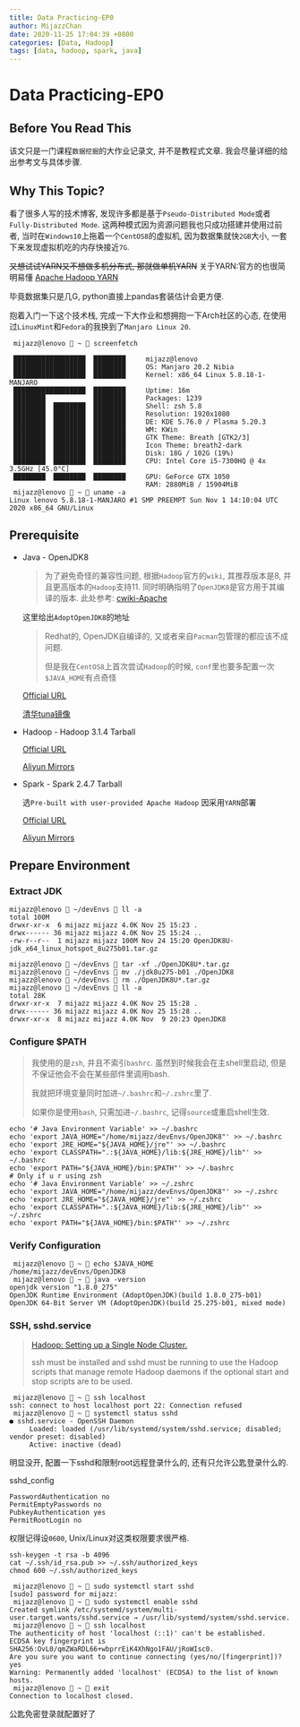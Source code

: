 ```yaml
---
title: Data Practicing-EP0
author: MijazzChan
date: 2020-11-25 17:04:39 +0800
categories: [Data, Hadoop]
tags: [data, hadoop, spark, java]
---
```


# Data Practicing-EP0

## Before You Read This

该文只是一门课程`数据挖掘`的大作业记录文, 并不是教程式文章. 我会尽量详细的给出参考文与具体步骤.

## Why This Topic?

看了很多人写的技术博客, 发现许多都是基于`Pseudo-Distributed Mode`或者`Fully-Distributed Mode`. 这两种模式因为资源问题我也只成功搭建并使用过前者, 当时在`Windows10`上拖着一个`CentOS8`的虚拟机, 因为数据集就快`2GB`大小, 一套下来发现虚拟机吃的内存快接近`7G`.

~~又想试试YARN又不想做多机分布式, 那就做单机YARN~~ 关于YARN:官方的也很简明易懂 [Apache Hadoop YARN](https://hadoop.apache.org/docs/r3.1.4/hadoop-yarn/hadoop-yarn-site/YARN.html)

毕竟数据集只是几G, python直接上pandas套装估计会更方便.

抱着入门一下这个技术栈, 完成一下大作业和想拥抱一下Arch社区的心态, 在使用过`LinuxMint`和`Fedora`的我换到了`Manjaro Linux 20`. 

```shell
 mijazz@lenovo  ~  screenfetch

 ██████████████████  ████████     mijazz@lenovo
 ██████████████████  ████████     OS: Manjaro 20.2 Nibia
 ██████████████████  ████████     Kernel: x86_64 Linux 5.8.18-1-MANJARO
 ██████████████████  ████████     Uptime: 16m
 ████████            ████████     Packages: 1239
 ████████  ████████  ████████     Shell: zsh 5.8
 ████████  ████████  ████████     Resolution: 1920x1080
 ████████  ████████  ████████     DE: KDE 5.76.0 / Plasma 5.20.3
 ████████  ████████  ████████     WM: KWin
 ████████  ████████  ████████     GTK Theme: Breath [GTK2/3]
 ████████  ████████  ████████     Icon Theme: breath2-dark
 ████████  ████████  ████████     Disk: 18G / 102G (19%)
 ████████  ████████  ████████     CPU: Intel Core i5-7300HQ @ 4x 3.5GHz [45.0°C]
 ████████  ████████  ████████     GPU: GeForce GTX 1050
                                  RAM: 2880MiB / 15904MiB
 mijazz@lenovo  ~  uname -a   
Linux lenovo 5.8.18-1-MANJARO #1 SMP PREEMPT Sun Nov 1 14:10:04 UTC 2020 x86_64 GNU/Linux
```

## Prerequisite

+ Java - OpenJDK8

  > 为了避免奇怪的兼容性问题, 根据`Hadoop`官方的`wiki`, 其推荐版本是8, 并且更高版本的`Hadoop`支持11. 同时明确指明了`OpenJDK8`是官方用于其编译的版本. 此处参考: [cwiki-Apache](https://cwiki.apache.org/confluence/display/HADOOP/Hadoop+Java+Versions)

  这里给出`AdoptOpenJDK8`的地址

  > Redhat的, OpenJDK自编译的, 又或者来自`Pacman`包管理的都应该不成问题.
  >
  > 但是我在`CentOS8`上首次尝试`Hadoop`的时候, `conf`里也要多配置一次`$JAVA_HOME`有点奇怪

  [Official URL](https://github.com/AdoptOpenJDK/openjdk8-binaries/releases/download/jdk8u275-b01/OpenJDK8U-jdk_x64_linux_hotspot_8u275b01.tar.gz)

  [清华tuna镜像](https://mirrors.tuna.tsinghua.edu.cn/AdoptOpenJDK/8/jdk/x64/linux/)

+ Hadoop - Hadoop 3.1.4 Tarball

  [Official URL](https://www.apache.org/dyn/closer.cgi/hadoop/common)

  [Aliyun Mirrors](https://mirrors.aliyun.com/apache/hadoop/common/hadoop-3.1.4/hadoop-3.1.4.tar.gz)

+ Spark  - Spark  2.4.7 Tarball

  选` Pre-built with user-provided Apache Hadoop ` 因采用`YARN`部署

  [Official URL](https://www.apache.org/dyn/closer.lua/spark/spark-2.4.7)

  [Aliyun Mirrors](https://mirrors.aliyun.com/apache/spark/spark-2.4.7/spark-2.4.7-bin-without-hadoop.tgz)

## Prepare Environment

### Extract JDK

```shell
mijazz@lenovo  ~/devEnvs  ll -a
total 100M
drwxr-xr-x  6 mijazz mijazz 4.0K Nov 25 15:23 .
drwx------ 36 mijazz mijazz 4.0K Nov 25 15:24 ..
-rw-r--r--  1 mijazz mijazz 100M Nov 24 15:20 OpenJDK8U-jdk_x64_linux_hotspot_8u275b01.tar.gz

mijazz@lenovo  ~/devEnvs  tar -xf ./OpenJDK8U*.tar.gz                      
mijazz@lenovo  ~/devEnvs  mv ./jdk8u275-b01 ./OpenJDK8
mijazz@lenovo  ~/devEnvs  rm ./OpenJDK8U*.tar.gz                           
mijazz@lenovo  ~/devEnvs  ll -a
total 28K
drwxr-xr-x  7 mijazz mijazz 4.0K Nov 25 15:28 .
drwx------ 36 mijazz mijazz 4.0K Nov 25 15:28 ..
drwxr-xr-x  8 mijazz mijazz 4.0K Nov  9 20:23 OpenJDK8
```

### Configure $PATH

> 我使用的是`zsh`, 并且不索引`bashrc`. 虽然到时候我会在主shell里启动, 但是不保证他会不会在某些部件里调用bash. 
>
> 我就把环境变量同时加进`~/.bashrc`和`~/.zshrc`里了.
>
> 如果你是使用`bash`, 只需加进`~/.bashrc`, 记得`source`或重启shell生效.

```shell
echo '# Java Environment Variable' >> ~/.bashrc
echo 'export JAVA_HOME="/home/mijazz/devEnvs/OpenJDK8"' >> ~/.bashrc
echo 'export JRE_HOME="${JAVA_HOME}/jre"' >> ~/.bashrc
echo 'export CLASSPATH=".:${JAVA_HOME}/lib:${JRE_HOME}/lib"' >> ~/.bashrc
echo 'export PATH="${JAVA_HOME}/bin:$PATH"' >> ~/.bashrc
# Only if u r using zsh
echo '# Java Environment Variable' >> ~/.zshrc
echo 'export JAVA_HOME="/home/mijazz/devEnvs/OpenJDK8"' >> ~/.zshrc
echo 'export JRE_HOME="${JAVA_HOME}/jre"' >> ~/.zshrc
echo 'export CLASSPATH=".:${JAVA_HOME}/lib:${JRE_HOME}/lib"' >> ~/.zshrc
echo 'export PATH="${JAVA_HOME}/bin:$PATH"' >> ~/.zshrc
```

### Verify Configuration

```shell
 mijazz@lenovo  ~  echo $JAVA_HOME
/home/mijazz/devEnvs/OpenJDK8
 mijazz@lenovo  ~  java -version  
openjdk version "1.8.0_275"
OpenJDK Runtime Environment (AdoptOpenJDK)(build 1.8.0_275-b01)
OpenJDK 64-Bit Server VM (AdoptOpenJDK)(build 25.275-b01, mixed mode)
```

### SSH, sshd.service

>  [Hadoop: Setting up a Single Node Cluster.](https://hadoop.apache.org/docs/r3.1.4/hadoop-project-dist/hadoop-common/SingleCluster.html)
>
> ssh must be installed and sshd must be running to use the Hadoop scripts that manage remote Hadoop daemons if the optional start and stop scripts are to be used.

```shell
 mijazz@lenovo  ~  ssh localhost
ssh: connect to host localhost port 22: Connection refused
 mijazz@lenovo  ~  systemctl status sshd
● sshd.service - OpenSSH Daemon
     Loaded: loaded (/usr/lib/systemd/system/sshd.service; disabled; vendor preset: disabled)
     Active: inactive (dead)
```

明显没开, 配置一下sshd和限制root远程登录什么的, 还有只允许公匙登录什么的.

sshd_config

```
PasswordAuthentication no
PermitEmptyPasswords no
PubkeyAuthentication yes
PermitRootLogin no
```

权限记得设`0600`, Unix/Linux对这类权限要求很严格.

```shell
ssh-keygen -t rsa -b 4096
cat ~/.ssh/id_rsa.pub >> ~/.ssh/authorized_keys
chmod 600 ~/.ssh/authorized_keys

 mijazz@lenovo  ~  sudo systemctl start sshd 
[sudo] password for mijazz: 
 mijazz@lenovo  ~  sudo systemctl enable sshd
Created symlink /etc/systemd/system/multi-user.target.wants/sshd.service → /usr/lib/systemd/system/sshd.service.
 mijazz@lenovo  ~  ssh localhost             
The authenticity of host 'localhost (::1)' can't be established.
ECDSA key fingerprint is SHA256:OvL0/qmZWaRDL66+wbprrEiK4XhNgo1FAU/jRoWIsc0.
Are you sure you want to continue connecting (yes/no/[fingerprint])? yes
Warning: Permanently added 'localhost' (ECDSA) to the list of known hosts.
 mijazz@lenovo  ~  exit
Connection to localhost closed.
```

公匙免密登录就配置好了



